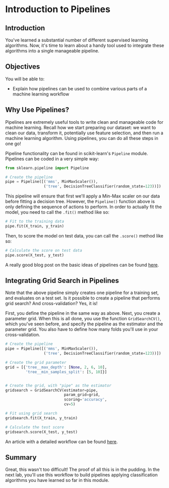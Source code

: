 
# Introduction to Pipelines

## Introduction

You've learned a substantial number of different supervised learning algorithms. Now, it's time to learn about a handy tool used to integrate these algorithms into a single manageable pipeline.

## Objectives

You will be able to:

- Explain how pipelines can be used to combine various parts of a machine learning workflow  

## Why Use Pipelines?

Pipelines are extremely useful tools to write clean and manageable code for machine learning. Recall how we start preparing our dataset: we want to clean our data, transform it, potentially use feature selection, and then run a machine learning algorithm. Using pipelines, you can do all these steps in one go!

Pipeline functionality can be found in scikit-learn's `Pipeline` module. Pipelines can be coded in a very simple way:

```python
from sklearn.pipeline import Pipeline

# Create the pipeline
pipe = Pipeline([('mms', MinMaxScaler()),
                 ('tree', DecisionTreeClassifier(random_state=123))])
```

This pipeline will ensure that first we'll apply a Min-Max scaler on our data before fitting a decision tree. However, the `Pipeline()` function above is only defining the sequence of actions to perform. In order to actually fit the model, you need to call the `.fit()` method like so: 

```python
# Fit to the training data
pipe.fit(X_train, y_train)
```

Then, to score the model on test data, you can call the `.score()` method like so: 

```python
# Calculate the score on test data
pipe.score(X_test, y_test)
```

A really good blog post on the basic ideas of pipelines can be found [here](https://www.kdnuggets.com/2017/12/managing-machine-learning-workflows-scikit-learn-pipelines-part-1.html).


## Integrating Grid Search in Pipelines

Note that the above pipeline simply creates one pipeline for a training set, and evaluates on a test set. Is it possible to create a pipeline that performs grid search? And cross-validation? Yes, it is!

First, you define the pipeline in the same way as above. Next, you create a parameter grid. When this is all done, you use the function `GridSearchCV()`, which you've seen before, and specify the pipeline as the estimator and the parameter grid. You also have to define how many folds you'll use in your cross-validation. 

```python
# Create the pipeline
pipe = Pipeline([('mms', MinMaxScaler()),
                 ('tree', DecisionTreeClassifier(random_state=123))])

# Create the grid parameter
grid = [{'tree__max_depth': [None, 2, 6, 10], 
         'tree__min_samples_split': [5, 10]}]


# Create the grid, with "pipe" as the estimator
gridsearch = GridSearchCV(estimator=pipe, 
                          param_grid=grid, 
                          scoring='accuracy', 
                          cv=5)

# Fit using grid search
gridsearch.fit(X_train, y_train)

# Calculate the test score
gridsearch.score(X_test, y_test)
```

An article with a detailed workflow can be found [here](https://www.kdnuggets.com/2018/01/managing-machine-learning-workflows-scikit-learn-pipelines-part-2.html).

## Summary

Great, this wasn't too difficult! The proof of all this is in the pudding. In the next lab, you'll use this workflow to build pipelines applying classification algorithms you have learned so far in this module. 
